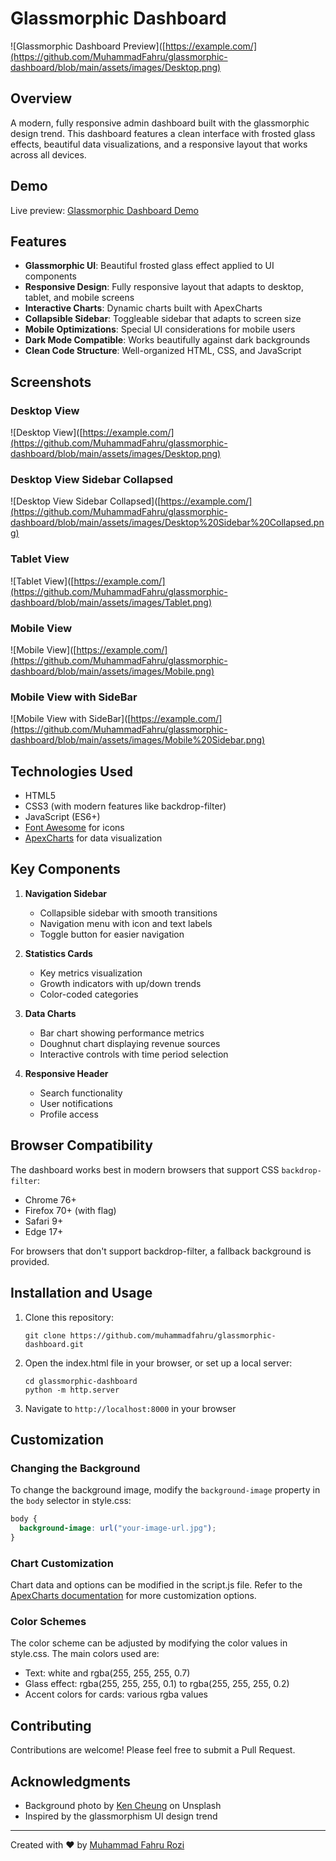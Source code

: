 # Glassmorphic Dashboard

![Glassmorphic Dashboard Preview]([https://example.com/](https://github.com/MuhammadFahru/glassmorphic-dashboard/blob/main/assets/images/Desktop.png)

## Overview

A modern, fully responsive admin dashboard built with the glassmorphic design trend. This dashboard features a clean interface with frosted glass effects, beautiful data visualizations, and a responsive layout that works across all devices.

## Demo

Live preview: [Glassmorphic Dashboard Demo](https://example.com)

## Features

- **Glassmorphic UI**: Beautiful frosted glass effect applied to UI components
- **Responsive Design**: Fully responsive layout that adapts to desktop, tablet, and mobile screens
- **Interactive Charts**: Dynamic charts built with ApexCharts
- **Collapsible Sidebar**: Toggleable sidebar that adapts to screen size
- **Mobile Optimizations**: Special UI considerations for mobile users
- **Dark Mode Compatible**: Works beautifully against dark backgrounds
- **Clean Code Structure**: Well-organized HTML, CSS, and JavaScript

## Screenshots

### Desktop View

![Desktop View]([https://example.com/](https://github.com/MuhammadFahru/glassmorphic-dashboard/blob/main/assets/images/Desktop.png)

### Desktop View Sidebar Collapsed

![Desktop View Sidebar Collapsed]([https://example.com/](https://github.com/MuhammadFahru/glassmorphic-dashboard/blob/main/assets/images/Desktop%20Sidebar%20Collapsed.png)

### Tablet View

![Tablet View]([https://example.com/](https://github.com/MuhammadFahru/glassmorphic-dashboard/blob/main/assets/images/Tablet.png)

### Mobile View

![Mobile View]([https://example.com/](https://github.com/MuhammadFahru/glassmorphic-dashboard/blob/main/assets/images/Mobile.png)

### Mobile View with SideBar

![Mobile View with SideBar]([https://example.com/](https://github.com/MuhammadFahru/glassmorphic-dashboard/blob/main/assets/images/Mobile%20Sidebar.png)

## Technologies Used

- HTML5
- CSS3 (with modern features like backdrop-filter)
- JavaScript (ES6+)
- [Font Awesome](https://fontawesome.com/) for icons
- [ApexCharts](https://apexcharts.com/) for data visualization

## Key Components

1. **Navigation Sidebar**

   - Collapsible sidebar with smooth transitions
   - Navigation menu with icon and text labels
   - Toggle button for easier navigation

2. **Statistics Cards**

   - Key metrics visualization
   - Growth indicators with up/down trends
   - Color-coded categories

3. **Data Charts**

   - Bar chart showing performance metrics
   - Doughnut chart displaying revenue sources
   - Interactive controls with time period selection

4. **Responsive Header**
   - Search functionality
   - User notifications
   - Profile access

## Browser Compatibility

The dashboard works best in modern browsers that support CSS `backdrop-filter`:

- Chrome 76+
- Firefox 70+ (with flag)
- Safari 9+
- Edge 17+

For browsers that don't support backdrop-filter, a fallback background is provided.

## Installation and Usage

1. Clone this repository:

   ```
   git clone https://github.com/muhammadfahru/glassmorphic-dashboard.git
   ```

2. Open the index.html file in your browser, or set up a local server:

   ```
   cd glassmorphic-dashboard
   python -m http.server
   ```

3. Navigate to `http://localhost:8000` in your browser

## Customization

### Changing the Background

To change the background image, modify the `background-image` property in the `body` selector in style.css:

```css
body {
  background-image: url("your-image-url.jpg");
}
```

### Chart Customization

Chart data and options can be modified in the script.js file. Refer to the [ApexCharts documentation](https://apexcharts.com/docs/) for more customization options.

### Color Schemes

The color scheme can be adjusted by modifying the color values in style.css. The main colors used are:

- Text: white and rgba(255, 255, 255, 0.7)
- Glass effect: rgba(255, 255, 255, 0.1) to rgba(255, 255, 255, 0.2)
- Accent colors for cards: various rgba values

## Contributing

Contributions are welcome! Please feel free to submit a Pull Request.

## Acknowledgments

- Background photo by [Ken Cheung](https://unsplash.com/photos/tree-on-body-of-water-near-mountains-KonWFWUaAuk) on Unsplash
- Inspired by the glassmorphism UI design trend

---

Created with ❤️ by [Muhammad Fahru Rozi](https://github.com/muhammadfahru)
